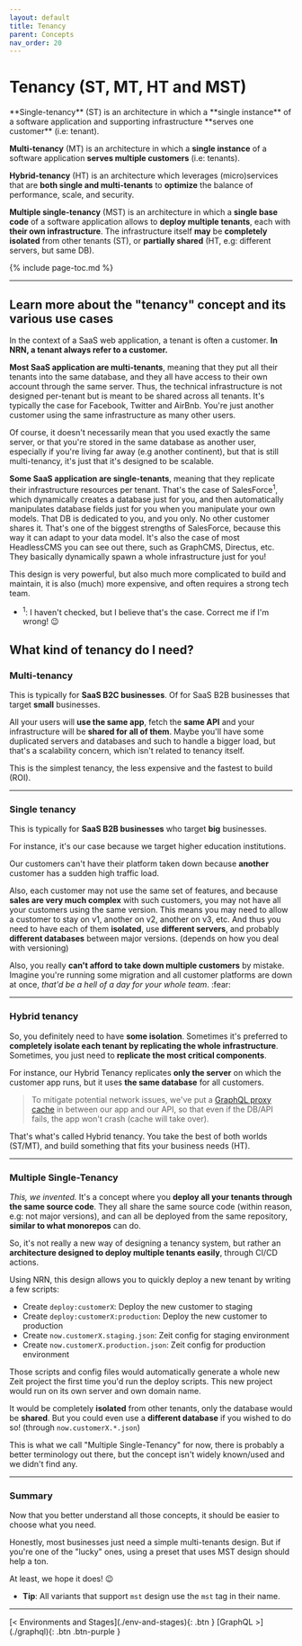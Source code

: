 ```yaml
---
layout: default
title: Tenancy
parent: Concepts
nav_order: 20
---
```


# Tenancy (ST, MT, HT and MST)

<div class="code-example" markdown="1">
**Single-tenancy** (ST) is an architecture in which a **single instance** of a software application and supporting infrastructure **serves one customer** (i.e: tenant).

**Multi-tenancy** (MT) is an architecture in which a **single instance** of a software application **serves multiple customers** (i.e: tenants).

**Hybrid-tenancy** (HT) is an architecture which leverages (micro)services that are **both single and multi-tenants** to **optimize** the balance of performance, scale, and security.

**Multiple single-tenancy** (MST) is an architecture in which a **single base code** of a software application allows to **deploy multiple tenants**, each with **their own infrastructure**.
The infrastructure itself **may** be **completely isolated** from other tenants (ST), or **partially shared** (HT, e.g: different servers, but same DB).
</div>

{% include page-toc.md %}

---

## Learn more about the "tenancy" concept and its various use cases

In the context of a SaaS web application, a tenant is often a customer. **In NRN, a tenant always refer to a customer.**

**Most SaaS application are multi-tenants**, meaning that they put all their tenants into the same database, and they all have access to their own account through the same server.
Thus, the technical infrastructure is not designed per-tenant but is meant to be shared across all tenants.
It's typically the case for Facebook, Twitter and AirBnb. You're just another customer using the same infrastructure as many other users.

Of course, it doesn't necessarily mean that you used exactly the same server, or that you're stored in the same database as another user,
especially if you're living far away (e.g another continent), but that is still multi-tenancy, it's just that it's designed to be scalable.

**Some SaaS application are single-tenants**, meaning that they replicate their infrastructure resources per tenant.
That's the case of SalesForce<sup>1</sup>, which dynamically creates a database just for you, and then automatically manipulates database fields just for you when you manipulate your own models.
That DB is dedicated to you, and you only. No other customer shares it. That's one of the biggest strengths of SalesForce, because this way it can adapt to your data model.
It's also the case of most HeadlessCMS you can see out there, such as GraphCMS, Directus, etc. They basically dynamically spawn a whole infrastructure just for you!

This design is very powerful, but also much more complicated to build and maintain, it is also (much) more expensive, and often requires a strong tech team.

- <sup>1</sup>: I haven't checked, but I believe that's the case. Correct me if I'm wrong! :wink:

## What kind of tenancy do I need?

### Multi-tenancy

This is typically for **SaaS B2C businesses**. Of for SaaS B2B businesses that target **small** businesses.

All your users will **use the same app**, fetch the **same API** and your infrastructure will be **shared for all of them**.
Maybe you'll have some duplicated servers and databases and such to handle a bigger load, but that's a scalability concern, which isn't related to tenancy itself.

This is the simplest tenancy, the less expensive and the fastest to build (ROI).

---

### Single tenancy

This is typically for **SaaS B2B businesses** who target **big** businesses.

For instance, it's our case because we target higher education institutions.

Our customers can't have their platform taken down because **another** customer has a sudden high traffic load.

Also, each customer may not use the same set of features, and because **sales are very much complex** with such customers, you may not have all your customers using the same version.
This means you may need to allow a customer to stay on v1, another on v2, another on v3, etc.
And thus you need to have each of them **isolated**, use **different servers**, and probably **different databases** between major versions. (depends on how you deal with versioning)

Also, you really **can't afford to take down multiple customers** by mistake.
Imagine you're running some migration and all customer platforms are down at once, _that'd be a hell of a day for your whole team_. :fear:

---

### Hybrid tenancy

So, you definitely need to have **some isolation**.
Sometimes it's preferred to **completely isolate each tenant by replicating the whole infrastructure**.
Sometimes, you just need to **replicate the most critical components**.

For instance, our Hybrid Tenancy replicates **only the server** on which the customer app runs, but it uses **the same database** for all customers.

> To mitigate potential network issues, we've put a [GraphQL proxy cache](https://github.com/UnlyEd/GraphCMS-cache-boilerplate) in between our app and our API, so that even if the DB/API fails, the app won't crash (cache will take over).

That's what's called Hybrid tenancy. You take the best of both worlds (ST/MT), and build something that fits your business needs (HT).

---

### Multiple Single-Tenancy

_This, we invented._ It's a concept where you **deploy all your tenants through the same source code**.
They all share the same source code (within reason, e.g: not major versions), and can all be deployed from the same repository, **similar to what monorepos** can do.

So, it's not really a new way of designing a tenancy system, but rather an **architecture designed to deploy multiple tenants easily**, through CI/CD actions.

Using NRN, this design allows you to quickly deploy a new tenant by writing a few scripts:
- Create `deploy:customerX`: Deploy the new customer to staging
- Create `deploy:customerX:production`: Deploy the new customer to production
- Create `now.customerX.staging.json`: Zeit config for staging environment
- Create `now.customerX.production.json`: Zeit config for production environment

Those scripts and config files would automatically generate a whole new Zeit project the first time you'd run the deploy scripts.
This new project would run on its own server and own domain name.

It would be completely **isolated** from other tenants, only the database would be **shared**.
But you could even use a **different database** if you wished to do so! (through `now.customerX.*.json`)

This is what we call "Multiple Single-Tenancy" for now, there is probably a better terminology out there, but the concept isn't widely known/used and we didn't find any.

---

### Summary

Now that you better understand all those concepts, it should be easier to choose what you need.

Honestly, most businesses just need a simple multi-tenants design. But if you're one of the "lucky" ones, using a preset that uses MST design should help a ton.

At least, we hope it does! :wink:

- **Tip**: All variants that support `mst` design use the `mst` tag in their name.

---

<div class="pagination-section">
    <span class="fs-4" markdown="1">
    [< Environments and Stages](./env-and-stages){: .btn }
    </span>
    <span class="fs-4" markdown="1">
    [GraphQL >](./graphql){: .btn .btn-purple }
    </span>
</div>

